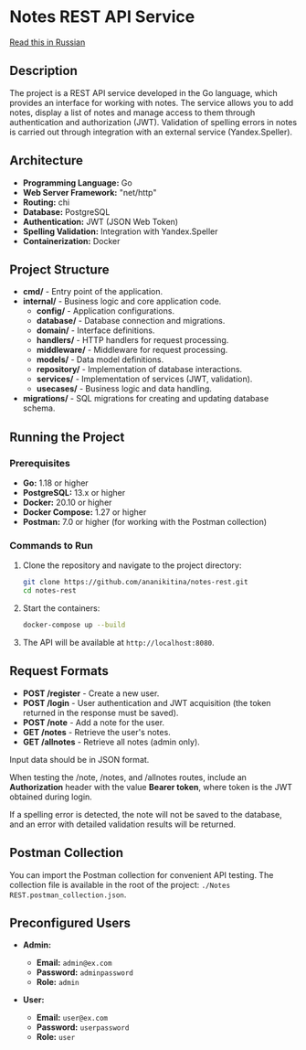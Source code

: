 # Notes REST API Service
[Read this in Russian](./README.ru.md)

## Description

The project is a REST API service developed in the Go language, which provides an interface for working with notes. The service allows you to add notes, display a list of notes and manage access to them through authentication and authorization (JWT). Validation of spelling errors in notes is carried out through integration with an external service (Yandex.Speller).

## Architecture

- **Programming Language:** Go
- **Web Server Framework:** "net/http"
- **Routing:** chi
- **Database:** PostgreSQL
- **Authentication:** JWT (JSON Web Token)
- **Spelling Validation:** Integration with Yandex.Speller
- **Containerization:** Docker

## Project Structure

- **cmd/** - Entry point of the application.
- **internal/** - Business logic and core application code.
  - **config/** - Application configurations.
  - **database/** - Database connection and migrations.
  - **domain/** - Interface definitions.
  - **handlers/** - HTTP handlers for request processing.
  - **middleware/** - Middleware for request processing.
  - **models/** - Data model definitions.
  - **repository/** - Implementation of database interactions.
  - **services/** - Implementation of services (JWT, validation).
  - **usecases/** - Business logic and data handling.
- **migrations/** - SQL migrations for creating and updating database schema.

## Running the Project

### Prerequisites

- **Go:** 1.18 or higher
- **PostgreSQL:** 13.x or higher
- **Docker:** 20.10 or higher
- **Docker Compose:** 1.27 or higher
- **Postman:** 7.0 or higher (for working with the Postman collection)

### Commands to Run

1. Clone the repository and navigate to the project directory:
    ```bash
    git clone https://github.com/ananikitina/notes-rest.git
    cd notes-rest
    ```

2. Start the containers:
    ```bash
    docker-compose up --build
    ```

3. The API will be available at `http://localhost:8080`.

## Request Formats

- **POST /register** - Create a new user.
- **POST /login** - User authentication and JWT acquisition (the token returned in the response must be saved).
- **POST /note** - Add a note for the user.
- **GET /notes** - Retrieve the user's notes.
- **GET /allnotes** - Retrieve all notes (admin only).

Input data should be in JSON format.

When testing the /note, /notes, and /allnotes routes, include an **Authorization** header with the value **Bearer token**, where token is the JWT obtained during login.

If a spelling error is detected, the note will not be saved to the database, and an error with detailed validation results will be returned.
## Postman Collection

You can import the Postman collection for convenient API testing. The collection file is available in the root of the project: `./Notes REST.postman_collection.json`.

## Preconfigured Users

- **Admin:**
  - **Email:** `admin@ex.com`
  - **Password:** `adminpassword`
  - **Role:** `admin`

- **User:**
  - **Email:** `user@ex.com`
  - **Password:** `userpassword`
  - **Role:** `user`

